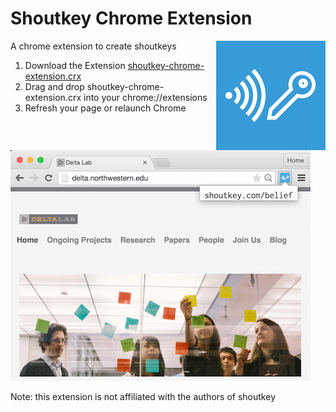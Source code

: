 # Shoutkey Chrome Extension


<img align="right" src="https://raw.githubusercontent.com/NUDelta/shoutkey-chrome-extension/master/images/icon172.png">

A chrome extension to create shoutkeys

1. Download the Extension [shoutkey-chrome-extension.crx](https://raw.githubusercontent.com/NUDelta/shoutkey-chrome-extension/master/dist/shoutkey-chrome-extension.crx)
2. Drag and drop shoutkey-chrome-extension.crx into your chrome://extensions
3. Refresh your page or relaunch Chrome

![x](https://raw.githubusercontent.com/NUDelta/shoutkey-chrome-extension/master/images/demo.png "")


Note: this extension is not affiliated with the authors of shoutkey

